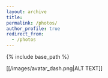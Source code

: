 ```yaml
---
layout: archive
title:
permalink: /photos/
author_profile: true
redirect_from:
  - /photos
---
```

{% include base_path %}

[[/images/avatar_dash.png|ALT TEXT]]
